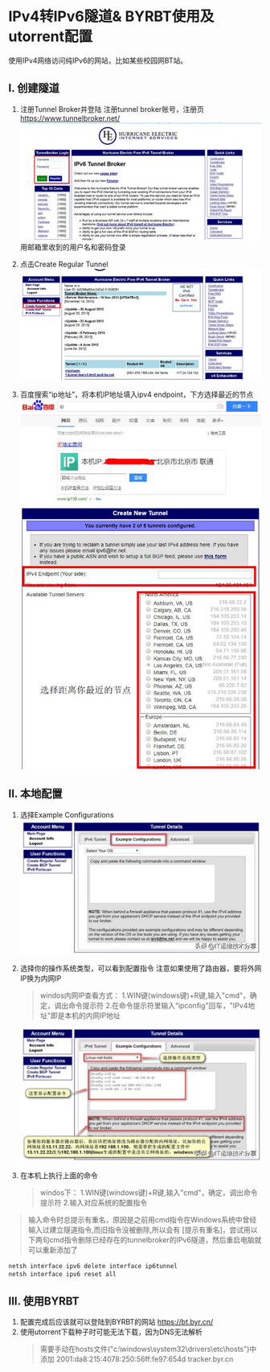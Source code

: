 # IPv4转IPv6隧道& BYRBT使用及utorrent配置

使用IPv4网络访问纯IPv6的网站，比如某些校园网BT站。

## I. 创建隧道

1. 注册Tunnel Broker并登陆
   注册tunnel broker账号，注册页 https://www.tunnelbroker.net/
   ![login](/pic/login.jpg)
   用邮箱里收到的用户名和密码登录


2. 点击Create Regular Tunnel
   ![Create Regular Tunnel](/pic/create.jpg)

3. 百度搜索“ip地址”，将本机IP地址填入ipv4 endpoint，下方选择最近的节点   
   ![IP地址](/pic/ip.jpg)
   ![Create Regular Tunnel](/pic/create2.jpg)


## II. 本地配置

1. 选择Example Configurations
   ![Example Configurations](/pic/Configurations.png)

2. 选择你的操作系统类型，可以看到配置指令
   注意如果使用了路由器，要将外网IP换为内网IP
   
   > windos内网IP查看方式：
   > 1.WIN键(windows键)+R键,输入"cmd"，确定，调出命令提示符
   > 2.在命令提示符里输入“ipconfig"回车，"IPv4地址"即是本机的内网IP地址
   
   ![Example Configurations](/pic/system.png)

3. 在本机上执行上面的命令
   > windos下：
   > 1.WIN键(windows键)+R键,输入"cmd"，确定，调出命令提示符
   > 2.输入对应系统的配置指令

>输入命令时总提示有重名，原因是之前用cmd指令在Windows系统中曾经输入过建立隧道指令,而旧指令没被删除,所以会有 [提示有重名]，尝试用以下两句cmd指令删除已经存在的tunnelbroker的IPv6隧道，然后重启电脑就可以重新添加了
```
netsh interface ipv6 delete interface ip6tunnel
netsh interface ipv6 reset all
```

## III. 使用BYRBT

1. 配置完成后应该就可以登陆到BYRBT的网站 https://bt.byr.cn/
2. 使用utorrent下载种子时可能无法下载，因为DNS无法解析
   > 需要手动在hosts文件("c:\windows\system32\drivers\etc\hosts")中添加
   > 2001:da8:215:4078:250:56ff:fe97:654d tracker.byr.cn
